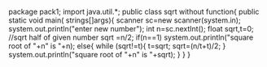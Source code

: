 package pack1;
import java.util.*;
public class sqrt without function{
   public static void main( strings[]args){
scanner sc=new scanner(system.in);
system.out.println("enter new number");
int n=sc.nextInt();
float sqrt,t=0;
//sqrt half of given number
sqrt =n/2;
if(n==1)
system.out.println("square root of "+n" is "+n);
else{
while (sqrt!=t){
t=sqrt;
sqrt=(n/t+t)/2;
}
system.out.println("square root of "+n" is "+sqrt);
}
}
}

   
